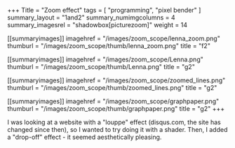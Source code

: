 +++
Title = "Zoom effect"
tags = [ "programming", "pixel bender" ]
summary_layout = "1and2"
summary_numimgcolumns = 4
summary_imagesrel = "shadowbox[picturezoom]"
weight = 14

[[summaryimages]]
imagehref = "/images/zoom_scope/lenna_zoom.png"
thumburl = "/images/zoom_scope/thumb/lenna_zoom.png"
title = "f2"

[[summaryimages]]
imagehref = "/images/zoom_scope/Lenna.png"
thumburl = "/images/zoom_scope/thumb/Lenna.png"
title = "g2"

[[summaryimages]]
imagehref = "/images/zoom_scope/zoomed_lines.png"
thumburl = "/images/zoom_scope/thumb/zoomed_lines.png"
title = "g2"

[[summaryimages]]
imagehref = "/images/zoom_scope/graphpaper.png"
thumburl = "/images/zoom_scope/thumb/graphpaper.png"
title = "g2"
+++
<p>I was looking at a website with a "louppe" effect (disqus.com, the site has changed since then), so I wanted to try doing it with a shader. Then, I added a "drop-off" effect - it seemed aesthetically pleasing.</p>
